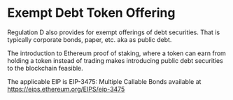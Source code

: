 # Exempt Debt Token Offering
Regulation D also provides for exempt offerings of debt securities. That is typically corporate bonds, paper, etc. aka as public debt.

The introduction to Ethereum proof of staking, where a token can earn from holding a token instead of trading makes introducing public debt securities to the blockchain feasible.

The applicable EIP is EIP-3475: Multiple Callable Bonds available at https://eips.ethereum.org/EIPS/eip-3475

